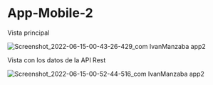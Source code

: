# App-Mobile-2

Vista principal

![Screenshot_2022-06-15-00-43-26-429_com IvanManzaba app2](https://user-images.githubusercontent.com/66442822/173753007-07a603b2-6a80-4ca5-be73-3393167c540b.jpg)


Vista con los datos de la API Rest

![Screenshot_2022-06-15-00-52-44-516_com IvanManzaba app2](https://user-images.githubusercontent.com/66442822/173753064-6952500e-7d47-4e8d-adaa-be17da9ed6dc.jpg)

